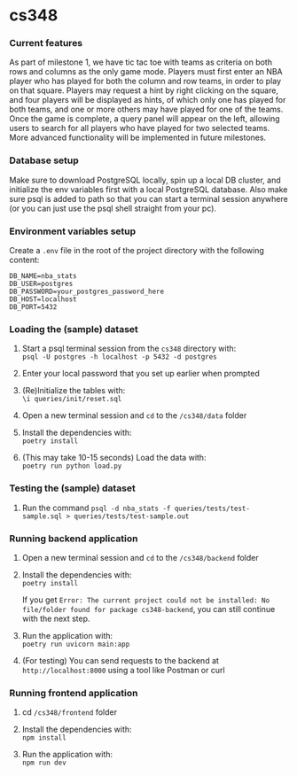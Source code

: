 # cs348

### Current features
As part of milestone 1, we have tic tac toe with teams as criteria on both rows and columns as the only game mode. Players must first enter an NBA player who has played for both the column and row teams, in order to play on that square. Players may request a hint by right clicking on the square, and four players will be displayed as hints, of which only one has played for both teams, and one or more others may have played for one of the teams. Once the game is complete, a query panel will appear on the left, allowing users to search for all players who have played for two selected teams. More advanced functionality will be implemented in future milestones. 

### Database setup

Make sure to download PostgreSQL locally, spin up a local DB cluster, and initialize the env variables first with a local PostgreSQL database. Also make sure psql is added to path so that you can start a terminal session anywhere (or you can just use the psql shell straight from your pc).

### Environment variables setup

Create a `.env` file in the root of the project directory with the following content:
```env
DB_NAME=nba_stats
DB_USER=postgres
DB_PASSWORD=your_postgres_password_here
DB_HOST=localhost
DB_PORT=5432
```

### Loading the (sample) dataset

1. Start a psql terminal session from the `cs348` directory with:  
   `psql -U postgres -h localhost -p 5432 -d postgres`

2. Enter your local password that you set up earlier when prompted  
3. (Re)Initialize the tables with:  
   `\i queries/init/reset.sql`

4. Open a new terminal session and `cd` to the `/cs348/data` folder

5. Install the dependencies with:  
   `poetry install`

6. (This may take 10-15 seconds) Load the data with:  
   `poetry run python load.py`

### Testing the (sample) dataset

1. Run the command `psql -d nba_stats -f queries/tests/test-sample.sql > queries/tests/test-sample.out`

### Running backend application

1. Open a new terminal session and `cd` to the `/cs348/backend` folder

2. Install the dependencies with:  
   `poetry install`

   If you get `Error: The current project could not be installed: No file/folder found for package cs348-backend`, you can still continue with the next step.

3. Run the application with:  
   `poetry run uvicorn main:app`

4. (For testing) You can send requests to the backend at `http://localhost:8000` using a tool like Postman or curl

### Running frontend application

1. cd `/cs348/frontend` folder

2. Install the dependencies with:  
   `npm install`

3. Run the application with:  
   `npm run dev`
